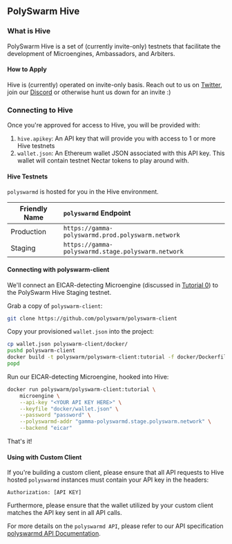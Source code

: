 ## PolySwarm Hive

### What is Hive

PolySwarm Hive is a set of (currently invite-only) testnets that facilitate the development of Microengines, Ambassadors, and Arbiters.

#### How to Apply

Hive is (currently) operated on invite-only basis.
Reach out to us on [Twitter](https://twitter.com/PolySwarm), join our [Discord](https://discord.gg/ntEku44) or otherwise hunt us down for an invite :)

### Connecting to Hive

Once you're approved for access to Hive, you will be provided with:
1. `hive.apikey`: An API key that will provide you with access to 1 or more Hive testnets
1. `wallet.json`: An Ethereum wallet JSON associated with this API key.
This wallet will contain testnet Nectar tokens to play around with.

#### Hive Testnets

`polyswarmd` is hosted for you in the Hive environment.

| Friendly Name | `polyswarmd` Endpoint                              |
| ------------- | :--------------------------------------------------|
| Production    | `https://gamma-polyswarmd.prod.polyswarm.network`  |
| Staging       | `https://gamma-polyswarmd.stage.polyswarm.network` |

#### Connecting with polyswarm-client

We'll connect an EICAR-detecting Microengine (discussed in [Tutorial 0](/Level-0-scratch-to-eicar/)) to the PolySwarm Hive Staging testnet.

Grab a copy of `polyswarm-client`:
```sh
git clone https://github.com/polyswarm/polyswarm-client
```

Copy your provisioned `wallet.json` into the project:
```sh
cp wallet.json polyswarm-client/docker/
pushd polyswarm-client
docker build -t polyswarm/polyswarm-client:tutorial -f docker/Dockerfile .
popd
```

Run our EICAR-detecting Microengine, hooked into Hive:
```sh
docker run polyswarm/polyswarm-client:tutorial \
    microengine \
    --api-key "<YOUR API KEY HERE>" \
    --keyfile "docker/wallet.json" \
    --password "password" \
    --polyswarmd-addr "gamma-polyswarmd.stage.polyswarm.network" \
    --backend "eicar"
```

That's it!


#### Using with Custom Client

If you're building a custom client, please ensure that all API requests to Hive hosted `polyswarmd` instances must contain your API key in the headers:

```
Authorization: [API KEY]
```

Furthermore, please ensure that the wallet utilized by your custom client matches the API key sent in all API calls.

For more details on the `polyswarmd API`, please refer to our API specification [polyswarmd API Documentation](/API-polyswarm/).
